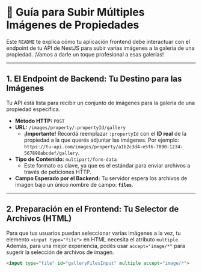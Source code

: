 # 📸 Guía para Subir Múltiples Imágenes de Propiedades

Este `README` te explica cómo tu aplicación frontend debe interactuar con el endpoint de tu API de NestJS para subir varias imágenes a la galería de una propiedad. ¡Vamos a darle un toque profesional a esas galerías!

---

## 1. El Endpoint de Backend: Tu Destino para las Imágenes

Tu API está lista para recibir un conjunto de imágenes para la galería de una propiedad específica.

* **Método HTTP:** `POST`
* **URL:** `/images/property/:propertyId/gallery`
    * **¡Importante!** Recordá reemplazar `:propertyId` con el **ID real** de la propiedad a la que querés adjuntar las imágenes. Por ejemplo: `https://tu-api.com/images/property/a1b2c3d4-e5f6-7890-1234-567890abcdef/gallery`.
* **Tipo de Contenido:** `multipart/form-data`
    * Este formato es clave, ya que es el estándar para enviar archivos a través de peticiones HTTP.
* **Campo Esperado por el Backend:** Tu servidor espera los archivos de imagen bajo un único nombre de campo: **`files`**.

---

## 2. Preparación en el Frontend: Tu Selector de Archivos (HTML)

Para que tus usuarios puedan seleccionar varias imágenes a la vez, tu elemento `<input type="file">` en HTML necesita el atributo `multiple`. Además, para una mejor experiencia, podés usar `accept="image/*"` para sugerir la selección de archivos de imagen.

```html
<input type="file" id="galleryFilesInput" multiple accept="image/*">